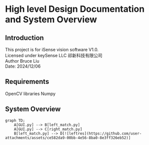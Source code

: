 ﻿# High level Design Documentation and System Overview 

## Introduction
This project is for iSense vision software V1.0. \
Licensed under keySense LLC 祁新科技有限公司 \
Author Bruce Liu\
Date: 2024/12/06
## Requirements
OpenCV libraries 
Numpy

## System Overview
```mermaid
graph TD;
    A[GUI.py] --> B[left_match.py]
    A[GUI.py] --> C[right_match.py]
    B[left_match.py] --> D[![leftres](https://github.com/user-attachments/assets/ce582da9-00bb-4e56-8ba0-8e3ff326eb52)]

```  
